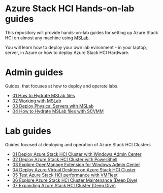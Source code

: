 # Azure Stack HCI Hands-on-lab guides

This repository will provide hands-on-lab guides for setting up Azure Stack HCI on almost any machine using [MSLab](https://aka.ms/mslab).

You will learn how to deploy your own lab evironment - in your laptop, server, in Azure or how to deploy Azure Stack HCI Hardware.

# Admin guides

Guides, that focuses at how to deploy and operate labs.

* [01 How to Hydrate MSLab files](admin-guides/01-HydrateMSLab/)
* [02 Working with MSLab](admin-guides/02-WorkingWithMSLab/)
* [03 Deploy Physical Servers with MSLab](admin-guides/03-DeployPhysicalServersWithMSLab/)
* [04 How to Hydrate MSLab files with SCVMM](admin-guides/04-HydrateMSLab%2BSCVMM/)

# Lab guides

Guides focused at deploying and operation of Azure Stack HCI Clusters

* [01 Deploy Azure Stack HCI Cluster with Windows Admin Center](lab-guides/01-DeployAzureStackHCICluster-WAC/)
* [02 Deploy Azure Stack HCI Cluster with PowerShell](lab-guides/02-DeployAzureStackHCICluster-PowerShell/)
* [03 Explore OpenManage Extension for Windows Admin Center](lab-guides/03-OpenManageExtensionForWAC/)
* [04 Deploy Azure Virtual Desktop on Azure Stack HCI Cluster](lab-guides/04-DeployAVDonAzureStackHCI/)
* [05 Test Azure Stack HCI performance with VMFleet](lab-guides/05-TestPerformanceWithVMFleet/)
* [06 Explore Azure Stack HCI Cluster Maintenance (Deep Dive)](lab-guides/06-AzSHCIClusterMaintenanceDeepDive/)
* [07 Expanding Azure Stack HCI Cluster (Deep Dive)](lab-guides/07-ExpandingAzureStackHCICluster/)


